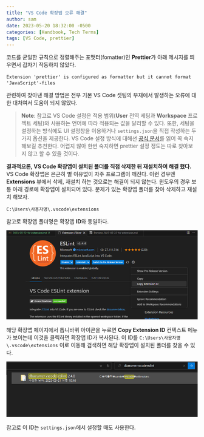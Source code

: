 ```yaml
---
title: "VS Code 확장앱 오류 해결"
author: sam
date: 2023-05-20 18:32:00 -0500
categories: [Handbook, Tech Terms]
tags: [VS Code, prettier]
---
```


코드를 균일한 규칙으로 정렬해주는 포맷터(fomatter)인 **Prettier**가 아래 메시지를 띄우면서 갑자기 작동하지 않았다.

```
Extension 'prettier' is configured as formatter but it cannot format 'JavaScript'-files
```

관련하여 찾아낸 해결 방법은 전부 기본 VS Code 셋팅의 부재에서 발생하는 오류에 대한 대처여서 도움이 되지 않았다.

> **Note**: 참고로 VS Code 설정은 적용 범위(**User** 전역 세팅과 **Workspace** 프로젝트 세팅)와 사용하는 언어에 따라 적용되는 값을 달리할 수 있다. 또한, 세팅을 설정하는 방식에도 UI 설정창을 이용하거나 `settings.json`을 직접 작성하는 두 가지 옵션을 제공한다. VS Code 설정 방식에 대해선 [공식 문서](https://code.visualstudio.com/docs/getstarted/settings)를 읽어 꼭 숙지해보길 추천한다. 어렵지 않아 한번 숙지하면 prettier 설정 정도는 따로 찾아보지 않고 할 수 있을 것이다.

**결과적으론, VS Code 확장앱이 설치된 폴더를 직접 삭제한 뒤 재설치하여 해결 했다.** VS Code 확장앱은 은근히 별 이유없이 자주 프로그램이 깨진다. 이런 경우엔 **Extensions** 뷰에서 삭제, 재설치 하는 것으로는 해결이 되지 않는다. 윈도우의 경우 보통 아래 경로에 확장앱이 설치되어 있다. 문제가 있는 확장앱 폴더를 찾아 삭제하고 재설치 해보자.

```
C:\Users\사용자명\.vscode\extensions
```

참고로 확장앱 폴더명은 확장앱 **ID**와 동일하다.

![eslint-id.png](/assets/img/etc/eslint-id.png)

해당 확장앱 페이지에서 톱니바퀴 아이콘을 누르면 **Copy Extension ID** 컨텍스트 메뉴가 보이는데 이것을 클릭하면 확장앱 ID가 복사된다. 이 ID를 `C:\Users\사용자명\.vscode\extensions` 이로 이동해 검색하면 해당 확장앱이 설치된 폴더를 찾을 수 있다.

![eslint-id2.png](/assets/img/etc/eslint-id2.png)

참고로 이 ID는 `settings.json`에서 설정할 때도 사용한다.
